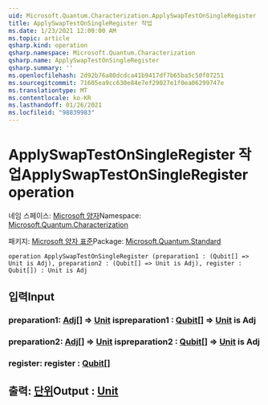 ```yaml
---
uid: Microsoft.Quantum.Characterization.ApplySwapTestOnSingleRegister
title: ApplySwapTestOnSingleRegister 작업
ms.date: 1/23/2021 12:00:00 AM
ms.topic: article
qsharp.kind: operation
qsharp.namespace: Microsoft.Quantum.Characterization
qsharp.name: ApplySwapTestOnSingleRegister
qsharp.summary: ''
ms.openlocfilehash: 2d92b76a80dcdca41b9417df7b65ba5c50f07251
ms.sourcegitcommit: 71605ea9cc630e84e7ef29027e1f0ea06299747e
ms.translationtype: MT
ms.contentlocale: ko-KR
ms.lasthandoff: 01/26/2021
ms.locfileid: "98839983"
---
```

# <a name="applyswaptestonsingleregister-operation"></a><span data-ttu-id="df1cf-102">ApplySwapTestOnSingleRegister 작업</span><span class="sxs-lookup"><span data-stu-id="df1cf-102">ApplySwapTestOnSingleRegister operation</span></span>

<span data-ttu-id="df1cf-103">네임 스페이스: [Microsoft 양자](xref:Microsoft.Quantum.Characterization)</span><span class="sxs-lookup"><span data-stu-id="df1cf-103">Namespace: [Microsoft.Quantum.Characterization](xref:Microsoft.Quantum.Characterization)</span></span>

<span data-ttu-id="df1cf-104">패키지: [Microsoft 양자 표준](https://nuget.org/packages/Microsoft.Quantum.Standard)</span><span class="sxs-lookup"><span data-stu-id="df1cf-104">Package: [Microsoft.Quantum.Standard](https://nuget.org/packages/Microsoft.Quantum.Standard)</span></span>




```qsharp
operation ApplySwapTestOnSingleRegister (preparation1 : (Qubit[] => Unit is Adj), preparation2 : (Qubit[] => Unit is Adj), register : Qubit[]) : Unit is Adj
```


## <a name="input"></a><span data-ttu-id="df1cf-105">입력</span><span class="sxs-lookup"><span data-stu-id="df1cf-105">Input</span></span>

### <a name="preparation1--qubit--unit--is-adj"></a><span data-ttu-id="df1cf-106">preparation1: [Adj](xref:microsoft.quantum.lang-ref.qubit)[] => [Unit](xref:microsoft.quantum.lang-ref.unit)  is</span><span class="sxs-lookup"><span data-stu-id="df1cf-106">preparation1 : [Qubit](xref:microsoft.quantum.lang-ref.qubit)[] => [Unit](xref:microsoft.quantum.lang-ref.unit)  is Adj</span></span>




### <a name="preparation2--qubit--unit--is-adj"></a><span data-ttu-id="df1cf-107">preparation2: [Adj](xref:microsoft.quantum.lang-ref.qubit)[] => [Unit](xref:microsoft.quantum.lang-ref.unit)  is</span><span class="sxs-lookup"><span data-stu-id="df1cf-107">preparation2 : [Qubit](xref:microsoft.quantum.lang-ref.qubit)[] => [Unit](xref:microsoft.quantum.lang-ref.unit)  is Adj</span></span>




### <a name="register--qubit"></a><span data-ttu-id="df1cf-108">register: [](xref:microsoft.quantum.lang-ref.qubit)</span><span class="sxs-lookup"><span data-stu-id="df1cf-108">register : [Qubit](xref:microsoft.quantum.lang-ref.qubit)[]</span></span>





## <a name="output--unit"></a><span data-ttu-id="df1cf-109">출력: [단위](xref:microsoft.quantum.lang-ref.unit)</span><span class="sxs-lookup"><span data-stu-id="df1cf-109">Output : [Unit](xref:microsoft.quantum.lang-ref.unit)</span></span>

